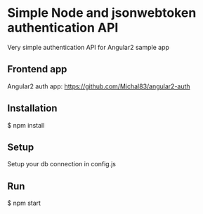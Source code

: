 # Simple Node and jsonwebtoken authentication API

Very simple authentication API for Angular2 sample app

## Frontend app
Angular2 auth app: https://github.com/Michal83/angular2-auth

## Installation
  $ npm install

## Setup
Setup your db connection in config.js

## Run
  $ npm start

